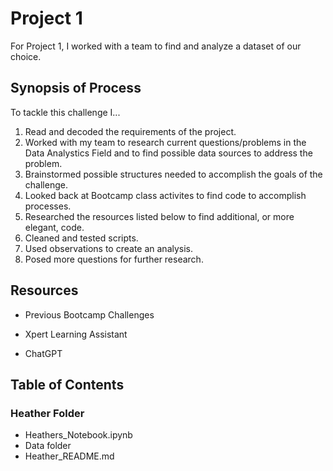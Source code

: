 # Project 1

For Project 1, I worked with a team to find and analyze a dataset of our choice. 


## Synopsis of Process

To tackle this challenge I...

1. Read and decoded the requirements of the project.
2. Worked with my team to research current questions/problems in the Data Analystics Field and to find possible data sources to address the problem.
2. Brainstormed possible structures needed to accomplish the goals of the challenge.
3. Looked back at Bootcamp class activites to find code to accomplish processes.
4. Researched the resources listed below to find additional, or more elegant, code.
5. Cleaned and tested scripts.
6. Used observations to create an analysis. 
7. Posed more questions for further research.
   


## Resources

+ Previous Bootcamp Challenges   

+ Xpert Learning Assistant

+ ChatGPT



## Table of Contents

### Heather Folder
+ Heathers_Notebook.ipynb
+ Data folder 
+ Heather_README.md

